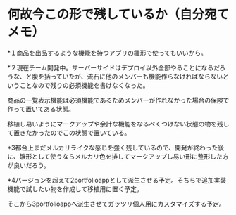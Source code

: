 # 何故今この形で残しているか（自分宛てメモ）

*１商品を出品するような機能を持つアプリの雛形で使ってもいいから。

*２現在チーム開発中。サーバーサイドはデプロイ以外全部やることになるだろうな、と腹を括っていたが、流石に他のメンバーも機能作らなければならないということなので残りの必須機能を書けなくなった。

商品の一覧表示機能は必須機能であるためメンバーが作れなかった場合の保険で作って置いてある状態。

移植し易いようにマークアップや余計な機能をなるべくつけない状態の物を残して置きたかったのでこの状態で置いている。

*3都合上まだメルカリライクな感じを強く残しているので、開発が終わった後に、雛形として使うならメルカリ色を排してマークアップし易い形に整形した方が良いだろう。

*4バージョンを超えて2portfolioappとして派生させる予定。そちらで追加実装機能で試したい物を作成して移植用に置く予定。

そこから3portfolioappへ派生させてガッツリ個人用にカスタマイズする予定。

